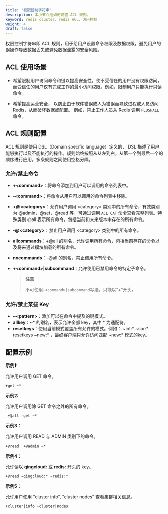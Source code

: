 ```yaml
---
title: "权限控制字符串"
description: 本小节介绍如何设置 ACL 规则。 
keyword: redis cluster，redis ACL，访问控制
weight: 4
draft: false
---
```


权限控制字符串即 ACL 规则，用于给用户设置命令权限及数据权限，避免用户的误操作导致数据丢失或避免数据泄露的安全风险。

## ACL 使用场景

- 希望限制用户访问命令和键以提高安全性，使不受信任的用户没有权限访问，而受信任的用户仅有完成工作的最小访问权限。例如，限制用户只能执行只读命令。

- 希望提高运营安全， 以防止由于软件错误或人为错误而导致进程或人员访问 Redis，从而破坏数据或配置。 例如，禁止工作人员从 Redis 调用 `FLUSHALL` 命令。

##  ACL 规则配置

ACL 规则是使用 DSL（Domain specific language）定义的， DSL 描述了用户能够执行以及不能执行的操作。规则始终按照从从左到右，从第一个到最后一个的顺序进行应用。多条规则之间使用空格分隔。

### 允许/禁止命令

- **+<command\>**：将命令添加到用户可以调用的命令列表中。

- **-\<command\>**：将命令从用户可以调用的命令列表中移除。

- **+@\<category\>**：允许用户调用 \<category\> 类别中的所有命令，有效类别为 @admin，@set，@read 等，可通过调用 `ACL CAT` 命令查看完整列表。特殊类别 @all 表示所有命令，包括当前和未来版本中存在的所有命令。

- **-@\<category\>**：禁止用户调用 \<category\> 类别中的所有命令。

- **allcommands**：+@all 的别名，允许调用所有命令，包括当前存在的命令以及将来通过模块加载的所有命令。

- **nocommands**：-@all 的别名，禁止调用所有命令。

- **+\<command\>|subcommand**：允许使用已禁用命令的特定子命令。

  > **注意**
  >
  > 不可使用`-<command>|subcommand`写法，只能以“+”开头。

### 允许/禁止某些 Key

-  **~\<pattern\>**：添加可以在命令中提及的键模式。
- **allkey**：**~*** 的别名，表示允许全部 key，其中 * 为通配符。
- **resetkeys**：使用当前模式覆盖所有允许的模式。例如： ~int:* ~sor:* resetkeys ~new:* ，最终客户端只允许访问匹配 ~new:* 模式的key。

## 配置示例

**示例1:** 

允许用户调用 GET 命令。

```
+get ~*
```

**示例2:** 

允许用户调用除 GET 命令之外的所有命令。

```
 +@all -get ~*
```

**示例3：**

允许用户调用 READ 与 ADMIN 类别下的命令。

```
+@read  +@admin ~*
```

**示例4：**

允许读以 **qingcloud:** 或 **redis:** 开头的 key。

```
+@read ~qingcloud:* ~redis:*
```

**示例5：**

允许用户使用 "cluster info", "cluster nodes" 查看集群相关信息。

```
+cluster|info +cluster|nodes
```

